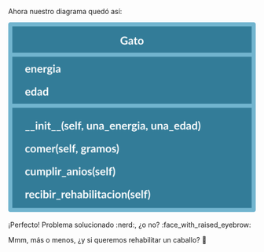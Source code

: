 Ahora nuestro diagrama quedó así:

<img src="https://raw.githubusercontent.com/MumukiProject/mumuki-guia-python3-polimorfismo-python-v-2021/master/assets/clases_3_1647957366945.3.svg" alt="clases_3_1647957366945.3.svg" width="auto" height="auto">

¡Perfecto! Problema solucionado :nerd:, ¿o no? :face_with_raised_eyebrow:

Mmm, más o menos, ¿y si queremos rehabilitar un caballo? :horse:


